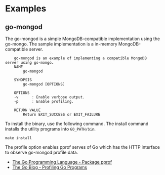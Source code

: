 # Examples

## go-mongod

The go-mongod is a simple MongoDB-compatible implementation using the go-mongo. The sample implementation is a in-memory MongoDB-compatible server.
```
	go-mongod is an example of implementing a compatible MongoDB server using go-mongo.
	NAME
		go-mongod

	SYNOPSIS
		go-mongod [OPTIONS]

	OPTIONS
	-v      : Enable verbose output.
	-p      : Enable profiling.

	RETURN VALUE
		Return EXIT_SUCCESS or EXIT_FAILURE
```

To install the binary, use the following command. The install command installs the utility programs into `GO_PATH/bin`.

```
make install
```

The profile option enables pprof serves of Go which has the HTTP interface to observe go-mongod profile data.

- [The Go Programming Language - Package pprof](https://golang.org/pkg/net/http/pprof/)
- [The Go Blog - Profiling Go Programs](https://blog.golang.org/profiling-go-programs)
